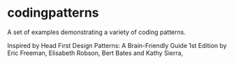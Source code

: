 # codingpatterns
A set of examples demonstrating a variety of coding patterns.

Inspired by Head First Design Patterns: A Brain-Friendly Guide 1st Edition by Eric Freeman,  Elisabeth Robson, Bert Bates and Kathy Sierra, 



